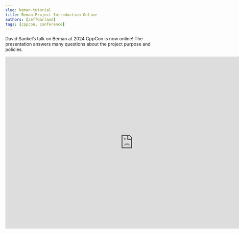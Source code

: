 ```yaml
---
slug: beman-tutorial
title: Beman Project Introduction Online
authors: [JeffGarland]
tags: [cppcon, conference]
---
```



David Sankel’s talk on Beman at 2024 CppCon is now online! 
The presentation answers many questions about the project purpose and policies. 

<!-- truncate -->

<iframe  width="800" height="540" src="https://www.youtube.com/embed/f4JinCpcQOg" frameborder="0" allowFullScreen="true" webkitallowfullscreen="true" mozallowfullscreen="true"></iframe>
